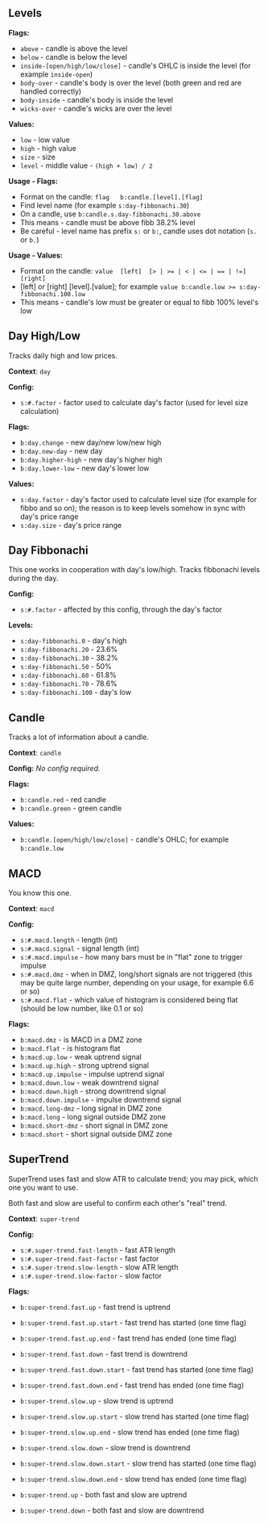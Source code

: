 ## Levels

**Flags:**
- `above`                        - candle is above the level
- `below`                        - candle is below the level
- `inside-[open/high/low/close]` - candle's OHLC is inside the level (for example `inside-open`)
- `body-over`                    - candle's body is over the level (both green and red are handled correctly)
- `body-inside`                  - candle's body is inside the level
- `wicks-over`                   - candle's wicks are over the level

**Values:**
- `low`		- low value
- `high`	- high value
- `size`	- size
- `level`   - middle value - `(high + low) / 2`

**Usage - Flags:**
- Format on the candle: `flag	b:candle.[level].[flag]`
- Find level name (for example `s:day-fibbonachi.30`)
- On a candle, use `b:candle.s.day-fibbonachi.30.above`
- This means - candle must be above fibb 38.2% level
- Be careful - level name has prefix `s:` or `b:`, candle uses dot notation (`s.` or `b.`)

**Usage - Values:**
- Format on the candle: `value	[left]	[> | >= | < | <= | == | !=]		[right]`
- [left] or [right] [level].[value]; for example `value b:candle.low >= s:day-fibbonachi.100.low`
- This means - candle's low must be greater or equal to fibb 100% level's low

## Day High/Low

Tracks daily high and low prices.

**Context**: `day`

**Config:**
- `s:#.factor`        - factor used to calculate day's factor (used for level size calculation)

**Flags:**
- `b:day.change`      - new day/new low/new high
- `b:day.new-day`     - new day
- `b:day.higher-high` - new day's higher high
- `b:day.lower-low`   - new day's lower low

**Values:**
- `s:day.factor`      - day's factor used to calculate level size (for example for fibbo and so on);
  						the reason is to keep levels somehow in sync with day's price range 
- `s:day.size`        - day's price range

## Day Fibbonachi

This one works in cooperation with day's low/high. Tracks fibbonachi levels during the day.

**Config:**
- `s:#.factor`           - affected by this config, through the day's factor

**Levels:**
- `s:day-fibbonachi.0`	 - day's high
- `s:day-fibbonachi.20`  - 23.6%
- `s:day-fibbonachi.30`  - 38.2%
- `s:day-fibbonachi.50`  - 50%
- `s:day-fibbonachi.60`  - 61.8%
- `s:day-fibbonachi.70`  - 78.6%
- `s:day-fibbonachi.100` - day's low

## Candle

Tracks a lot of information about a candle.

**Context**: `candle`

**Config:**
_No config required._

**Flags:**
- `b:candle.red`       - red candle
- `b:candle.green`     - green candle

**Values:**
- `b:candle.[open/high/low/close]`      - candle's OHLC; for example `b:candle.low`

## MACD

You know this one.

**Context**: `macd`

**Config:**
- `s:#.macd.length`            - length (int)
- `s:#.macd.signal`            - signal length (int)
- `s:#.macd.impulse`           - how many bars must be in "flat" zone to trigger impulse
- `s:#.macd.dmz`               - when in DMZ, long/short signals are not triggered (this may be quite large number, depending on your usage, for example 6.6 or so)
- `s:#.macd.flat`              - which value of histogram is considered being flat (should be low number, like 0.1 or so)

**Flags:**
- `b:macd.dmz`                 - is MACD in a DMZ zone
- `b:macd.flat`                - is histogram flat
- `b:macd.up.low`              - weak uptrend signal
- `b:macd.up.high`             - strong uptrend signal
- `b:macd.up.impulse`          - impulse uptrend signal
- `b:macd.down.low`            - weak downtrend signal
- `b:macd.down.high`           - strong downtrend signal
- `b:macd.down.impulse`        - impulse downtrend signal
- `b:macd.long-dmz`            - long signal in DMZ zone
- `b:macd.long`                - long signal outside DMZ zone
- `b:macd.short-dmz`           - short signal in DMZ zone
- `b:macd.short`               - short signal outside DMZ zone

## SuperTrend

SuperTrend uses fast and slow ATR to calculate trend; you may pick, which one you want to use.

Both fast and slow are useful to confirm each other's "real" trend.

**Context**: `super-trend`

**Config:**
- `s:#.super-trend.fast-length`        - fast ATR length
- `s:#.super-trend.fast-factor`        - fast factor
- `s:#.super-trend.slow-length`        - slow ATR length
- `s:#.super-trend.slow-factor`        - slow factor

**Flags:**
- `b:super-trend.fast.up`              - fast trend is uptrend
- `b:super-trend.fast.up.start`        - fast trend has started (one time flag)
- `b:super-trend.fast.up.end`          - fast trend has ended (one time flag)

- `b:super-trend.fast.down`            - fast trend is downtrend
- `b:super-trend.fast.down.start`      - fast trend has started (one time flag)
- `b:super-trend.fast.down.end`        - fast trend has ended (one time flag)

- `b:super-trend.slow.up`              - slow trend is uptrend
- `b:super-trend.slow.up.start`        - slow trend has started (one time flag)
- `b:super-trend.slow.up.end`          - slow trend has ended (one time flag)

- `b:super-trend.slow.down`            - slow trend is downtrend
- `b:super-trend.slow.down.start`      - slow trend has started (one time flag)
- `b:super-trend.slow.down.end`        - slow trend has ended (one time flag)

- `b:super-trend.up`                   - both fast and slow are uptrend
- `b:super-trend.down`                 - both fast and slow are downtrend
